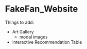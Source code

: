 # FakeFan_Website

Things to add:
* Art Gallery 
  * modal images
* Interactive Recommendation Table
